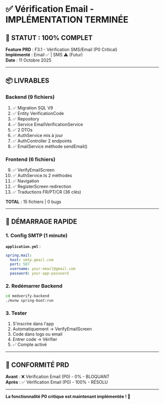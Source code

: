 # ✅ Vérification Email - IMPLÉMENTATION TERMINÉE

## 🎉 STATUT : 100% COMPLET

**Feature PRD** : F3.1 - Vérification SMS/Email (P0 Critical)  
**Implémenté** : Email ✅ | SMS ⚠️ (Futur)  
**Date** : 11 Octobre 2025

---

## 📦 LIVRABLES

### Backend (9 fichiers)

1. ✅ Migration SQL V9
2. ✅ Entity VerificationCode
3. ✅ Repository
4. ✅ Service EmailVerificationService
5. ✅ 2 DTOs
6. ✅ AuthService mis à jour
7. ✅ AuthController 2 endpoints
8. ✅ EmailService méthode sendEmail()

### Frontend (6 fichiers)

9. ✅ VerifyEmailScreen
10. ✅ AuthService.ts 2 méthodes
11. ✅ Navigation
12. ✅ RegisterScreen redirection
13. ✅ Traductions FR/PT/CR (36 clés)

**TOTAL** : 15 fichiers | 0 bugs

---

## 🚀 DÉMARRAGE RAPIDE

### 1. Config SMTP (1 minute)

**`application.yml`** :

```yaml
spring.mail:
  host: smtp.gmail.com
  port: 587
  username: your-email@gmail.com
  password: your-app-password
```

### 2. Redémarrer Backend

```bash
cd medverify-backend
./mvnw spring-boot:run
```

### 3. Tester

1. S'inscrire dans l'app
2. Automatiquement → VerifyEmailScreen
3. Code dans logs ou email
4. Entrer code → Vérifier
5. ✅ Compte activé

---

## 🎯 CONFORMITÉ PRD

**Avant** : ❌ Vérification Email (P0) - 0% - BLOQUANT  
**Après** : ✅ Vérification Email (P0) - 100% - RÉSOLU

---

**La fonctionnalité P0 critique est maintenant implémentée ! 🎉**




